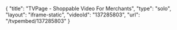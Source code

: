 {
    "title": "TVPage - Shoppable Video For Merchants",
    "type": "solo",
    "layout": "iframe-static",
    "videoId": "137285803",
    "url": "\/tvpembed\/137285803"
}